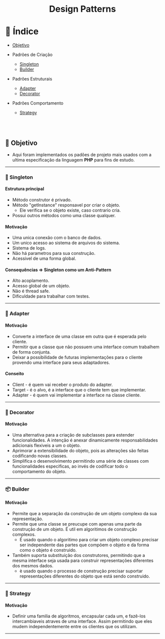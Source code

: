 <h1 align="center">
  Design Patterns
</h1>

# :bookmark_tabs: Índice

- [Objetivo](#objetivo)

- Padrões de Criação
    - [Singleton](#singleton)
    - [Builder](#builder)

- Padrôes Estruturais 
    - [Adapter](#adapter)
    - [Decorator](#decorator)

- Padrôes Comportamento
    - [Strategy](#strategy)

<br><br>
<a id="objetivo"></a>
## :dart: Objetivo

- Aqui foram implementados os padões de projeto mais usados com a ultima especificação da linguagem <b>PHP</b> para fins de estudo.

<hr>

<a id="singleton"></a>
### :gem: Singleton <br>

#### Estrutura principal

- Método construtor é privado.
- Método "getInstance" responsavel por criar o objeto.
    - Ele verifica se o objeto existe, caso contrario cria.
- Possui outros métodos como uma classe qualquer.

#### Motivação

- Uma unica conexão com o banco de dados.
- Um unico acesso ao sistema de arquivos do sistema.
- Sistema de logs.
- Não há parametros para sua construção.
- Acessivel de uma forma global.

#### Consequências => Singleton como um Anti-Pattern

- Alto acoplamento.
- Acesso global de um objeto.
- Não é thread safe.
- Dificuldade para trabalhar com testes.

<hr>

<a id="adapter"></a>
### :wrench: Adapter <br>

#### Motivação

- Converte a interface de uma classe em outra que é esperada pelo cliente.
- Permitir que a classe que não possuem uma interface comum trabalhem de forma conjunta.
- Deixar a possibilidade de futuras implementações para o cliente provendo uma interface para seus adaptadores.

#### Conseito

- Client - é quem vai receber o produto do adapter.
- Target - é o alvo, é a interface que o cliente tem que implementar.
- Adapter - é quem vai implementar a interface na classe cliente.

<hr>

<a id="decorator"></a>
### :christmas_tree: Decorator <br>

#### Motivação

- Uma alternativa para a criação de subclasses para estender funcionalidades. A intenção é anexar dinamicamente responsabilidades adicionais flexiveis a um o objeto.
- Aprimorar a extensibilidade do objeto, pois as alterações são feitas codificando novas classes.
- Simplifica o desenvolvimento permitindo uma série de classes com funcionalidades especificas, ao invés de codificar todo o comportamento do objeto.

<hr>

<a id="builder"></a>
### :package: Builder <br>

#### Motivação

- Permite que a separação da construção de um objeto complexo da sua representação.
- Permite que uma classe se preucupe com apenas uma parte da construção de um objeto. É util em algoritimos de construção complexos.
    - É usado quando o algoritimo para criar um objeto complexo precisar ser independente das partes que compõem o objeto e da forma como o objeto é construido.
- Também suporta substituição dos construtores, permitindo que a mesma interface seja usada para construir representações diferentes dos mesmos dados.
    - è usado quando o processo de construção precisar suportar representações diferentes do objeto que está sendo construido.

<hr>

<a id="strategy"></a>
### :dart: Strategy <br>

#### Motivação

- Definir uma familia de algoritmos, encapsular cada um, e fazê-los intercambiaveis atraves de uma interface. Assim permitindo que eles mudem independentemente entre os clientes que os utilizam. 


<hr>